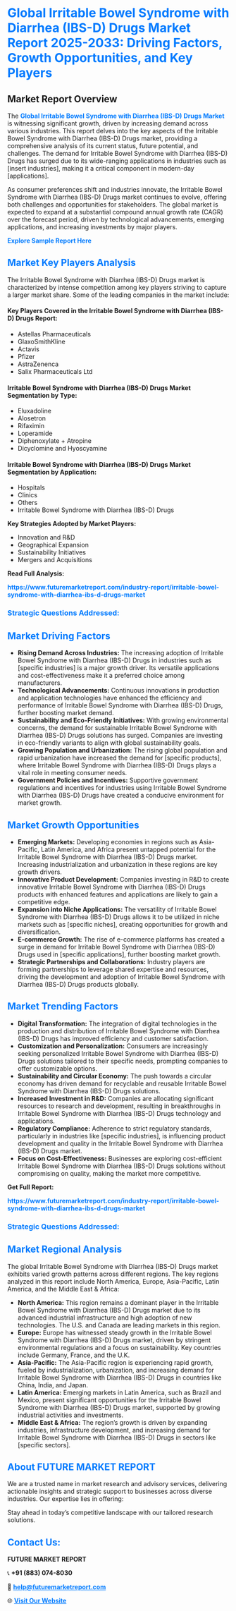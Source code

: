 <h1 style="color: #007BFF;">Global Irritable Bowel Syndrome with Diarrhea (IBS-D) Drugs Market Report 2025-2033: Driving Factors, Growth Opportunities, and Key Players</h1>

<section id="overview">
<h2>Market Report Overview</h2>
<p>The <a href="https://www.futuremarketreport.com/industry-report/irritable-bowel-syndrome-with-diarrhea-ibs-d-drugs-market" style="color: #007BFF; text-decoration: none;"><strong>Global Irritable Bowel Syndrome with Diarrhea (IBS-D) Drugs Market</strong></a> is witnessing significant growth, driven by increasing demand across various industries. This report delves into the key aspects of the Irritable Bowel Syndrome with Diarrhea (IBS-D) Drugs market, providing a comprehensive analysis of its current status, future potential, and challenges. The demand for Irritable Bowel Syndrome with Diarrhea (IBS-D) Drugs has surged due to its wide-ranging applications in industries such as [insert industries], making it a critical component in modern-day [applications].</p>
<p>As consumer preferences shift and industries innovate, the Irritable Bowel Syndrome with Diarrhea (IBS-D) Drugs market continues to evolve, offering both challenges and opportunities for stakeholders. The global market is expected to expand at a substantial compound annual growth rate (CAGR) over the forecast period, driven by technological advancements, emerging applications, and increasing investments by major players.</p>
</section>

<section id="overview">
<p><a href="https://www.futuremarketreport.com/request-sample/reportId=122239" style="color: #007BFF; text-decoration: none;"><strong>Explore Sample Report Here</strong></a></p>
</section>

<section id="key-players">
<h2 style="color: #007BFF;">Market Key Players Analysis</h2>
<p>The Irritable Bowel Syndrome with Diarrhea (IBS-D) Drugs market is characterized by intense competition among key players striving to capture a larger market share. Some of the leading companies in the market include:</p>
<h4>Key Players Covered in the Irritable Bowel Syndrome with Diarrhea (IBS-D) Drugs Report:</h4>
<ul><li>Astellas Pharmaceuticals</li><li>GlaxoSmithKline</li><li>Actavis</li><li>Pfizer</li><li>AstraZenenca</li><li>Salix Pharmaceuticals Ltd</li></ul>
<h4>Irritable Bowel Syndrome with Diarrhea (IBS-D) Drugs Market Segmentation by Type:</h4>
<ul><li>Eluxadoline</li><li>Alosetron</li><li>Rifaximin</li><li>Loperamide</li><li>Diphenoxylate + Atropine</li><li>Dicyclomine and Hyoscyamine</li></ul>

<h4>Irritable Bowel Syndrome with Diarrhea (IBS-D) Drugs Market Segmentation by Application:</h4>
<ul><li>Hospitals</li><li>Clinics</li><li>Others</li><li>Irritable Bowel Syndrome with Diarrhea (IBS-D) Drugs</li></ul>
<p><strong>Key Strategies Adopted by Market Players:</strong></p>
<ul>
<li>Innovation and R&D</li>
<li>Geographical Expansion</li>
<li>Sustainability Initiatives</li>
<li>Mergers and Acquisitions</li>
</ul>
</section>

<section>
<p><strong>Read Full Analysis: </strong></p><a href="https://www.futuremarketreport.com/industry-report/irritable-bowel-syndrome-with-diarrhea-ibs-d-drugs-market" style="color: #007BFF; text-decoration: none;"><strong>https://www.futuremarketreport.com/industry-report/irritable-bowel-syndrome-with-diarrhea-ibs-d-drugs-market</strong></a>
<h3 style="color: #007BFF;">Strategic Questions Addressed:</h3>
</section>

<section id="driving-factors">
<h2 style="color: #007BFF;">Market Driving Factors</h2>
<ul>
<li><strong>Rising Demand Across Industries:</strong> The increasing adoption of Irritable Bowel Syndrome with Diarrhea (IBS-D) Drugs in industries such as [specific industries] is a major growth driver. Its versatile applications and cost-effectiveness make it a preferred choice among manufacturers.</li>
<li><strong>Technological Advancements:</strong> Continuous innovations in production and application technologies have enhanced the efficiency and performance of Irritable Bowel Syndrome with Diarrhea (IBS-D) Drugs, further boosting market demand.</li>
<li><strong>Sustainability and Eco-Friendly Initiatives:</strong> With growing environmental concerns, the demand for sustainable Irritable Bowel Syndrome with Diarrhea (IBS-D) Drugs solutions has surged. Companies are investing in eco-friendly variants to align with global sustainability goals.</li>
<li><strong>Growing Population and Urbanization:</strong> The rising global population and rapid urbanization have increased the demand for [specific products], where Irritable Bowel Syndrome with Diarrhea (IBS-D) Drugs plays a vital role in meeting consumer needs.</li>
<li><strong>Government Policies and Incentives:</strong> Supportive government regulations and incentives for industries using Irritable Bowel Syndrome with Diarrhea (IBS-D) Drugs have created a conducive environment for market growth.</li>
</ul>
</section>

<section id="growth-opportunities">
<h2 style="color: #007BFF;">Market Growth Opportunities</h2>
<ul>
<li><strong>Emerging Markets:</strong> Developing economies in regions such as Asia-Pacific, Latin America, and Africa present untapped potential for the Irritable Bowel Syndrome with Diarrhea (IBS-D) Drugs market. Increasing industrialization and urbanization in these regions are key growth drivers.</li>
<li><strong>Innovative Product Development:</strong> Companies investing in R&D to create innovative Irritable Bowel Syndrome with Diarrhea (IBS-D) Drugs products with enhanced features and applications are likely to gain a competitive edge.</li>
<li><strong>Expansion into Niche Applications:</strong> The versatility of Irritable Bowel Syndrome with Diarrhea (IBS-D) Drugs allows it to be utilized in niche markets such as [specific niches], creating opportunities for growth and diversification.</li>
<li><strong>E-commerce Growth:</strong> The rise of e-commerce platforms has created a surge in demand for Irritable Bowel Syndrome with Diarrhea (IBS-D) Drugs used in [specific applications], further boosting market growth.</li>
<li><strong>Strategic Partnerships and Collaborations:</strong> Industry players are forming partnerships to leverage shared expertise and resources, driving the development and adoption of Irritable Bowel Syndrome with Diarrhea (IBS-D) Drugs products globally.</li>
</ul>
</section>

<section id="trending-factors">
<h2 style="color: #007BFF;">Market Trending Factors</h2>
<ul>
<li><strong>Digital Transformation:</strong> The integration of digital technologies in the production and distribution of Irritable Bowel Syndrome with Diarrhea (IBS-D) Drugs has improved efficiency and customer satisfaction.</li>
<li><strong>Customization and Personalization:</strong> Consumers are increasingly seeking personalized Irritable Bowel Syndrome with Diarrhea (IBS-D) Drugs solutions tailored to their specific needs, prompting companies to offer customizable options.</li>
<li><strong>Sustainability and Circular Economy:</strong> The push towards a circular economy has driven demand for recyclable and reusable Irritable Bowel Syndrome with Diarrhea (IBS-D) Drugs solutions.</li>
<li><strong>Increased Investment in R&D:</strong> Companies are allocating significant resources to research and development, resulting in breakthroughs in Irritable Bowel Syndrome with Diarrhea (IBS-D) Drugs technology and applications.</li>
<li><strong>Regulatory Compliance:</strong> Adherence to strict regulatory standards, particularly in industries like [specific industries], is influencing product development and quality in the Irritable Bowel Syndrome with Diarrhea (IBS-D) Drugs market.</li>
<li><strong>Focus on Cost-Effectiveness:</strong> Businesses are exploring cost-efficient Irritable Bowel Syndrome with Diarrhea (IBS-D) Drugs solutions without compromising on quality, making the market more competitive.</li>
</ul>
</section>

<section>
<p><strong>Get Full Report: </strong></p><a href="https://www.futuremarketreport.com/industry-report/irritable-bowel-syndrome-with-diarrhea-ibs-d-drugs-market" style="color: #007BFF; text-decoration: none;"><strong>https://www.futuremarketreport.com/industry-report/irritable-bowel-syndrome-with-diarrhea-ibs-d-drugs-market</strong></a>
<h3 style="color: #007BFF;">Strategic Questions Addressed:</h3>
</section>


<section id="regional-analysis">
<h2 style="color: #007BFF;">Market Regional Analysis</h2>
<p>The global Irritable Bowel Syndrome with Diarrhea (IBS-D) Drugs market exhibits varied growth patterns across different regions. The key regions analyzed in this report include North America, Europe, Asia-Pacific, Latin America, and the Middle East & Africa:</p>
<ul>
<li><strong>North America:</strong> This region remains a dominant player in the Irritable Bowel Syndrome with Diarrhea (IBS-D) Drugs market due to its advanced industrial infrastructure and high adoption of new technologies. The U.S. and Canada are leading markets in this region.</li>
<li><strong>Europe:</strong> Europe has witnessed steady growth in the Irritable Bowel Syndrome with Diarrhea (IBS-D) Drugs market, driven by stringent environmental regulations and a focus on sustainability. Key countries include Germany, France, and the U.K.</li>
<li><strong>Asia-Pacific:</strong> The Asia-Pacific region is experiencing rapid growth, fueled by industrialization, urbanization, and increasing demand for Irritable Bowel Syndrome with Diarrhea (IBS-D) Drugs in countries like China, India, and Japan.</li>
<li><strong>Latin America:</strong> Emerging markets in Latin America, such as Brazil and Mexico, present significant opportunities for the Irritable Bowel Syndrome with Diarrhea (IBS-D) Drugs market, supported by growing industrial activities and investments.</li>
<li><strong>Middle East & Africa:</strong> The region’s growth is driven by expanding industries, infrastructure development, and increasing demand for Irritable Bowel Syndrome with Diarrhea (IBS-D) Drugs in sectors like [specific sectors].</li>
</ul>
</section>

<footer>
<h2 style="color: #007BFF;">About FUTURE MARKET REPORT</h2>
<p>We are a trusted name in market research and advisory services, delivering actionable insights and strategic support to businesses across diverse industries. Our expertise lies in offering:</p>

<p>Stay ahead in today’s competitive landscape with our tailored research solutions.</p>

<h2 style="color: #007BFF;">Contact Us:</h2>
<p><strong>FUTURE MARKET REPORT</strong></p>
<p>📞 <strong>+91 (883) 074-8030</strong></p>
<p>📧 <strong><a href="mailto:help@futuremarketreport.com" style="color: #007BFF;">help@futuremarketreport.com</a></strong></p>
<p>🌐 <strong><a href="https://www.futuremarketreport.com/" style="color: #007BFF;">Visit Our Website</a></strong></p>
</footer>
